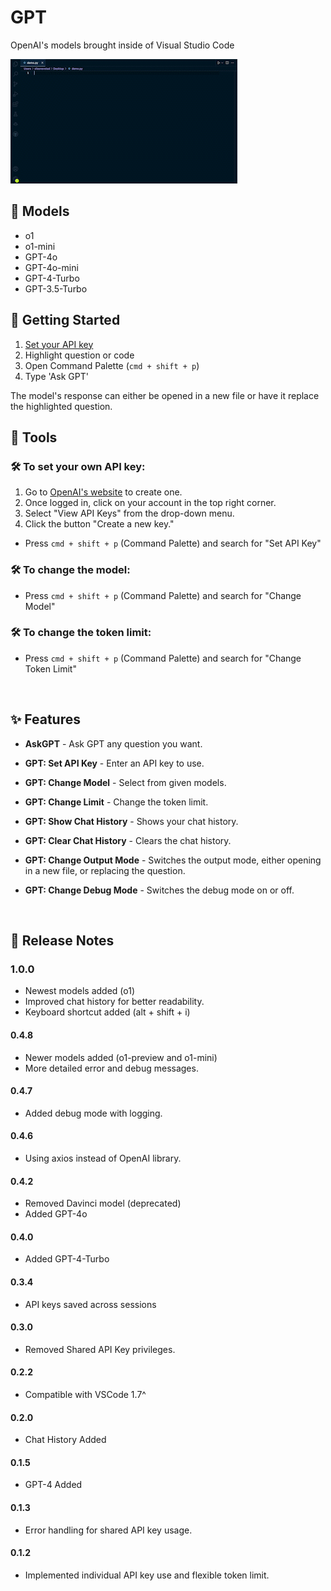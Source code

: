 # GPT

OpenAI's models brought inside of Visual Studio Code

![](https://raw.githubusercontent.com/silasnevstad/GPT-Extension-VSCode/main/demo.gif?raw=true)


<div id="models"></div>

## 🎨 Models
- o1
- o1-mini
- GPT-4o
- GPT-4o-mini
- GPT-4-Turbo
- GPT-3.5-Turbo


<div id="getting-started"></div>

## 🚀 Getting Started
1. [Set your API key](#set-your-api-key)
2. Highlight question or code
3. Open Command Palette (```cmd + shift + p```)
4. Type 'Ask GPT'

The model's response can either be opened in a new file or have it replace the highlighted question.


<div id="instructions"></div>

## 📝 Tools

<div id="set-your-api-key"></div>

### 🛠 To set your own API key:
1. Go to [OpenAI's website](https://platform.openai.com) to create one.
2. Once logged in, click on your account in the top right corner.
3. Select "View API Keys" from the drop-down menu.
4. Click the button "Create a new key."

- Press ```cmd + shift + p``` (Command Palette) and search for "Set API Key"


### 🛠 To change the model: 

- Press ```cmd + shift + p``` (Command Palette) and search for "Change Model"


### 🛠 To change the token limit:

- Press ```cmd + shift + p``` (Command Palette) and search for "Change Token Limit"

<br>
<div id="features"></div>

## ✨️ Features

- **AskGPT** - Ask GPT any question you want.

- **GPT: Set API Key** - Enter an API key to use.

- **GPT: Change Model** - Select from given models.

- **GPT: Change Limit** - Change the token limit.

- **GPT: Show Chat History** - Shows your chat history.

- **GPT: Clear Chat History** - Clears the chat history.

- **GPT: Change Output Mode** - Switches the output mode, either opening in a new file, or replacing the question.

- **GPT: Change Debug Mode** - Switches the debug mode on or off.

<br>
<div id="release-notes"></div>

## 📒 Release Notes

### 1.0.0
- Newest models added (o1)
- Improved chat history for better readability.
- Keyboard shortcut added (alt + shift + i)

#### 0.4.8
- Newer models added (o1-preview and o1-mini)
- More detailed error and debug messages.

#### 0.4.7
- Added debug mode with logging.

#### 0.4.6
- Using axios instead of OpenAI library.

#### 0.4.2
- Removed Davinci model (deprecated)
- Added GPT-4o

#### 0.4.0
- Added GPT-4-Turbo

#### 0.3.4
- API keys saved across sessions

#### 0.3.0
- Removed Shared API Key privileges.

#### 0.2.2
- Compatible with VSCode 1.7^

#### 0.2.0
- Chat History Added

#### 0.1.5
- GPT-4 Added

#### 0.1.3
- Error handling for shared API key usage.

#### 0.1.2
- Implemented individual API key use and flexible token limit.